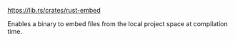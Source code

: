 https://lib.rs/crates/rust-embed

Enables a binary to embed files from the local project space at compilation time.
